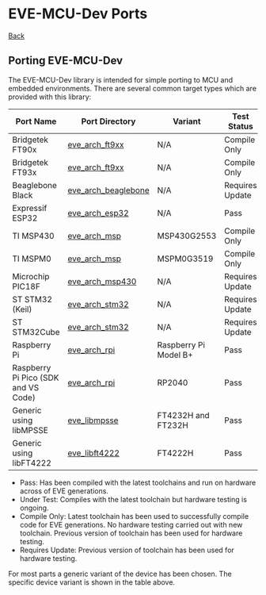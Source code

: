 # EVE-MCU-Dev Ports

[Back](../README.md)

## Porting EVE-MCU-Dev

The EVE-MCU-Dev library is intended for simple porting to MCU and embedded environments. There are several common target types which are provided with this library:

| Port Name | Port Directory | Variant | Test Status |
| --- | --- | --- | --- |
|Bridgetek FT90x | [eve_arch_ft9xx](eve_arch_ft9xx/README.md) | N/A | Compile Only |
|Bridgetek FT93x | [eve_arch_ft9xx](eve_arch_ft9xx/README.md) | N/A | Compile Only |
|Beaglebone Black | [eve_arch_beaglebone](eve_arch_beaglebone/README.md) | N/A | Requires Update |
|Expressif ESP32 | [eve_arch_esp32](eve_arch_esp32/README.md) | N/A | Pass |
|TI MSP430 | [eve_arch_msp](eve_arch_msp/README.md) | MSP430G2553 | Compile Only |
|TI MSPM0 | [eve_arch_msp](eve_arch_msp/README.md) | MSPM0G3519 | Compile Only |
|Microchip PIC18F | [eve_arch_msp430](eve_arch_pic/README.md) | N/A | Requires Update |
|ST STM32 (Keil) | [eve_arch_stm32](eve_arch_stm32/README.md) | N/A | Requires Update |
|ST STM32Cube | [eve_arch_stm32](eve_arch_stm32/README.md) | N/A | Requires Update |
|Raspberry Pi | [eve_arch_rpi](eve_arch_rpi/README.md#hardware-raspberry-pi) | Raspberry Pi Model B+ | Pass |
|Raspberry Pi Pico (SDK and VS Code) | [eve_arch_rpi](eve_arch_rpi/README.md#hardware-rp2040) | RP2040 | Pass |
|Generic using libMPSSE  | [eve_libmpsse](eve_libmpsse/README.md) | FT4232H and FT232H | Pass |
|Generic using libFT4222  | [eve_libft4222](eve_libft4222/README.md) | FT4222H | Pass |

- Pass: Has been compiled with the latest toolchains and run on hardware across of EVE generations.
- Under Test: Compiles with the latest toolchain but hardware testing is ongoing.
- Compile Only: Latest toolchain has been used to successfully compile code for EVE generations. No hardware testing carried out with new toolchain. Previous version of toolchain has been used for hardware testing.
- Requires Update: Previous version of toolchain has been used for hardware testing.

For most parts a generic variant of the device has been chosen. The specific device variant is shown in the table above.